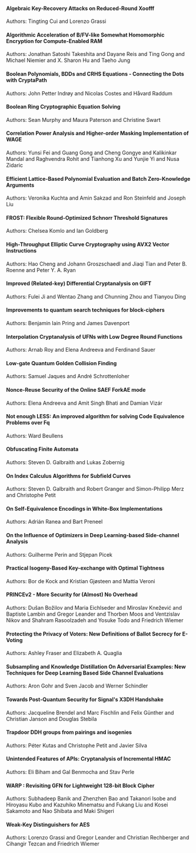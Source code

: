 #### Algebraic Key-Recovery Attacks on Reduced-Round Xoofff
Authors: Tingting Cui and Lorenzo Grassi

#### Algorithmic Acceleration of B/FV-like Somewhat Homomorphic Encryption for Compute-Enabled RAM
Authors: Jonathan Satoshi Takeshita and Dayane Reis and Ting Gong and Michael Niemier and X. Sharon Hu and Taeho Jung

#### Boolean Polynomials, BDDs and CRHS Equations - Connecting the Dots with CryptaPath
Authors: John Petter Indrøy and Nicolas Costes and Håvard Raddum

#### Boolean Ring Cryptographic Equation Solving
Authors: Sean Murphy and Maura Paterson and Christine Swart

#### Correlation Power Analysis and Higher-order Masking Implementation of WAGE
Authors: Yunsi Fei and Guang Gong and Cheng Gongye and Kalikinkar Mandal and Raghvendra Rohit and Tianhong Xu and Yunjie Yi and Nusa Zidaric

#### Efficient Lattice-Based Polynomial Evaluation and Batch Zero-Knowledge Arguments
Authors: Veronika Kuchta and Amin Sakzad and Ron Steinfeld and Joseph Liu

#### FROST: Flexible Round-Optimized Schnorr Threshold Signatures
Authors: Chelsea Komlo and Ian Goldberg

#### High-Throughput Elliptic Curve Cryptography using AVX2 Vector Instructions
Authors: Hao Cheng and Johann Groszschaedl and Jiaqi Tian and Peter B. Roenne and Peter Y. A. Ryan

#### Improved (Related-key) Differential Cryptanalysis on GIFT
Authors: Fulei Ji and Wentao Zhang and Chunning Zhou and Tianyou Ding

#### Improvements to quantum search techniques for block-ciphers
Authors: Benjamin Iain Pring and James Davenport

#### Interpolation Cryptanalysis of UFNs with Low Degree Round Functions
Authors: Arnab Roy and Elena Andreeva and Ferdinand Sauer

#### Low-gate Quantum Golden Collision Finding
Authors: Samuel Jaques and André Schrottenloher

#### Nonce-Reuse Security of the Online SAEF ForkAE mode
Authors: Elena Andreeva and Amit Singh Bhati and Damian Vizár

#### Not enough LESS: An improved algorithm for solving Code Equivalence Problems over Fq
Authors: Ward Beullens

#### Obfuscating Finite Automata
Authors: Steven D. Galbraith and Lukas Zobernig

#### On Index Calculus Algorithms for Subfield Curves
Authors: Steven D. Galbraith and Robert Granger and Simon-Philipp Merz and Christophe Petit

#### On Self-Equivalence Encodings in White-Box Implementations
Authors: Adrián Ranea and Bart Preneel

#### On the Influence of Optimizers in Deep Learning-based Side-channel Analysis
Authors: Guilherme Perin and Stjepan Picek

#### Practical Isogeny-Based Key-exchange with Optimal Tightness
Authors: Bor de Kock and Kristian Gjøsteen and Mattia Veroni

#### PRINCEv2 - More Security for (Almost) No Overhead
Authors: Dušan Božilov and Maria Eichlseder and Miroslav Kneževi&#263; and Baptiste Lambin and Gregor Leander and Thorben Moos and Ventzislav Nikov and Shahram Rasoolzadeh and Yosuke Todo and Friedrich Wiemer

#### Protecting the Privacy of Voters: New Definitions of Ballot Secrecy for E-Voting
Authors: Ashley Fraser and Elizabeth A. Quaglia

#### Subsampling and Knowledge Distillation On Adversarial Examples: New Techniques for Deep Learning Based Side Channel Evaluations
Authors: Aron Gohr and Sven Jacob and Werner Schindler

#### Towards Post-Quantum Security for Signal's X3DH Handshake
Authors: Jacqueline Brendel and Marc Fischlin and Felix Günther and Christian Janson and Douglas Stebila

#### Trapdoor DDH groups from pairings and isogenies
Authors: Péter Kutas and Christophe Petit and Javier Silva

#### Unintended Features of APIs: Cryptanalysis of Incremental HMAC
Authors: Eli Biham and Gal Benmocha and Stav Perle

#### WARP : Revisiting GFN for Lightweight 128-bit Block Cipher
Authors: Subhadeep Banik and Zhenzhen Bao and Takanori Isobe and Hiroyasu Kubo and Kazuhiko Minematsu and Fukang Liu and Kosei Sakamoto and Nao Shibata and Maki Shigeri

#### Weak-Key Distinguishers for AES
Authors: Lorenzo Grassi and Gregor Leander and Christian Rechberger and Cihangir Tezcan and Friedrich Wiemer

